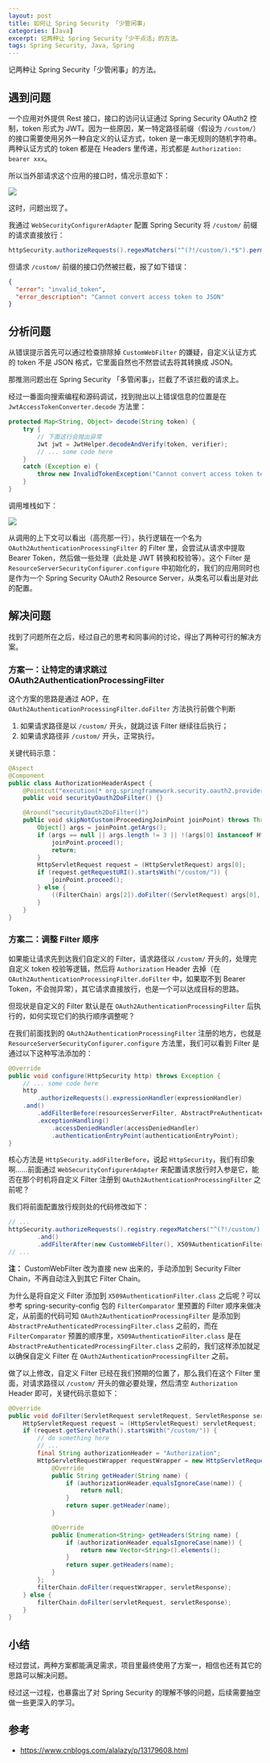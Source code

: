 ```yaml
---
layout: post
title: 如何让 Spring Security 「少管闲事」
categories: [Java]
excerpt: 记两种让 Spring Security「少干点活」的方法。
tags: Spring Security, Java, Spring
---
```


记两种让 Spring Security「少管闲事」的方法。

## 遇到问题

一个应用对外提供 Rest 接口，接口的访问认证通过 Spring Security OAuth2 控制，token 形式为 JWT。因为一些原因，某一特定路径前缀（假设为 `/custom/`）的接口需要使用另外一种自定义的认证方式，token 是一串无规则的随机字符串。两种认证方式的 token 都是在 Headers 里传递，形式都是 `Authorization: bearer xxx`。

所以当外部请求这个应用的接口时，情况示意如下：

![](/images/posts/java/spring-security-traffic.png)

这时，问题出现了。

我通过 `WebSecurityConfigurerAdapter` 配置 Spring Security 将 `/custom/` 前缀的请求直接放行：

```java
httpSecurity.authorizeRequests().regexMatchers("^(?!/custom/).*$").permitAll();
```

但请求 `/custom/` 前缀的接口仍然被拦截，报了如下错误：

```json
{
  "error": "invalid_token",
  "error_description": "Cannot convert access token to JSON"
}
```

## 分析问题

从错误提示首先可以通过检查排除掉 `CustomWebFilter` 的嫌疑，自定义认证方式的 token 不是 JSON 格式，它里面自然也不然尝试去将其转换成 JSON。

那推测问题出在 Spring Security 「多管闲事」，拦截了不该拦截的请求上。

经过一番面向搜索编程和源码调试，找到抛出以上错误信息的位置是在 `JwtAccessTokenConverter.decode` 方法里：

```java
protected Map<String, Object> decode(String token) {
    try {
        // 下面这行会抛出异常
        Jwt jwt = JwtHelper.decodeAndVerify(token, verifier);
        // ... some code here
    }
    catch (Exception e) {
        throw new InvalidTokenException("Cannot convert access token to JSON", e);
    }
}
```

调用堆栈如下：

![](/images/posts/java/spring-security-callstack.png)

从调用的上下文可以看出（高亮那一行），执行逻辑在一个名为 `OAuth2AuthenticationProcessingFilter` 的 Filter 里，会尝试从请求中提取 Bearer Token，然后做一些处理（此处是 JWT 转换和校验等）。这个 Filter 是 `ResourceServerSecurityConfigurer.configure` 中初始化的，我们的应用同时也是作为一个 Spring Security OAuth2 Resource Server，从类名可以看出是对此的配置。

## 解决问题

找到了问题所在之后，经过自己的思考和同事间的讨论，得出了两种可行的解决方案。

### 方案一：让特定的请求跳过 OAuth2AuthenticationProcessingFilter

这个方案的思路是通过 AOP，在 `OAuth2AuthenticationProcessingFilter.doFilter` 方法执行前做个判断

1. 如果请求路径是以 `/custom/` 开头，就跳过该 Filter 继续往后执行；
2. 如果请求路径非 `/custom/` 开头，正常执行。

关键代码示意：

```java
@Aspect
@Component
public class AuthorizationHeaderAspect {
    @Pointcut("execution(* org.springframework.security.oauth2.provider.authentication.OAuth2AuthenticationProcessingFilter.doFilter(..))")
    public void securityOauth2DoFilter() {}

    @Around("securityOauth2DoFilter()")
    public void skipNotCustom(ProceedingJoinPoint joinPoint) throws Throwable {
        Object[] args = joinPoint.getArgs();
        if (args == null || args.length != 3 || !(args[0] instanceof HttpServletRequest && args[1] instanceof javax.servlet.ServletResponse && args[2] instanceof FilterChain)) {
            joinPoint.proceed();
            return;
        }
        HttpServletRequest request = (HttpServletRequest) args[0];
        if (request.getRequestURI().startsWith("/custom/")) {
            joinPoint.proceed();
        } else {
            ((FilterChain) args[2]).doFilter((ServletRequest) args[0], (ServletResponse) args[1]);
        }
    }
}
```

### 方案二：调整 Filter 顺序 

如果能让请求先到达我们自定义的 Filter，请求路径以 `/custom/` 开头的，处理完自定义 token 校验等逻辑，然后将 `Authorization` Header 去掉（在 `OAuth2AuthenticationProcessingFilter.doFilter` 中，如果取不到 Bearer Token，不会抛异常），其它请求直接放行，也是一个可以达成目标的思路。

但现状是自定义的 Filter 默认是在 `OAuth2AuthenticationProcessingFilter` 后执行的，如何实现它们的执行顺序调整呢？

在我们前面找到的 `OAuth2AuthenticationProcessingFilter` 注册的地方，也就是 `ResourceServerSecurityConfigurer.configure` 方法里，我们可以看到 Filter 是通过以下这种写法添加的：

```java
@Override
public void configure(HttpSecurity http) throws Exception {
    // ... some code here
    http
        .authorizeRequests().expressionHandler(expressionHandler)
    .and()
        .addFilterBefore(resourcesServerFilter, AbstractPreAuthenticatedProcessingFilter.class)
        .exceptionHandling()
            .accessDeniedHandler(accessDeniedHandler)
            .authenticationEntryPoint(authenticationEntryPoint);
}
```

核心方法是 `HttpSecurity.addFilterBefore`，说起 `HttpSecurity`，我们有印象啊……前面通过 `WebSecurityConfigurerAdapter` 来配置请求放行时入参是它，能否在那个时机将自定义 Filter 注册到 `OAuth2AuthenticationProcessingFilter` 之前呢？

我们将前面配置放行规则处的代码修改如下：

```java
// ...
httpSecurity.authorizeRequests().registry.regexMatchers("^(?!/custom/).*$").permitAll()
        .and()
        .addFilterAfter(new CustomWebFilter(), X509AuthenticationFilter.class);
// ...
```

**注：** CustomWebFilter 改为直接 new 出来的，手动添加到 Security Filter Chain，不再自动注入到其它 Filter Chain。

为什么是将自定义 Filter 添加到 `X509AuthenticationFilter.class` 之后呢？可以参考 spring-security-config 包的 `FilterComparator` 里预置的 Filter 顺序来做决定，从前面的代码可知 `OAuth2AuthenticationProcessingFilter` 是添加到 `AbstractPreAuthenticatedProcessingFilter.class` 之前的，而在 `FilterComparator` 预置的顺序里，`X509AuthenticationFilter.class` 是在 `AbstractPreAuthenticatedProcessingFilter.class` 之前的，我们这样添加就足以确保自定义 Filter 在 `OAuth2AuthenticationProcessingFilter` 之前。

做了以上修改，自定义 Filter 已经在我们预期的位置了，那么我们在这个 Filter 里面，对请求路径以 `/custom/` 开头的做必要处理，然后清空 `Authorization` Header 即可，关键代码示意如下：

```java
@Override
public void doFilter(ServletRequest servletRequest, ServletResponse servletResponse, FilterChain filterChain) throws IOException, ServletException {
    HttpServletRequest request = (HttpServletRequest) servletRequest;
    if (request.getServletPath().startsWith("/custom/")) {
        // do something here
        // ...
        final String authorizationHeader = "Authorization";
        HttpServletRequestWrapper requestWrapper = new HttpServletRequestWrapper((HttpServletRequest) servletRequest) {
            @Override
            public String getHeader(String name) {
                if (authorizationHeader.equalsIgnoreCase(name)) {
                    return null;
                }
                return super.getHeader(name);
            }

            @Override
            public Enumeration<String> getHeaders(String name) {
                if (authorizationHeader.equalsIgnoreCase(name)) {
                    return new Vector<String>().elements();
                }
                return super.getHeaders(name);
            }
        };
        filterChain.doFilter(requestWrapper, servletResponse);
    } else {
        filterChain.doFilter(servletRequest, servletResponse);
    }
}
```

## 小结

经过尝试，两种方案都能满足需求，项目里最终使用了方案一，相信也还有其它的思路可以解决问题。

经过这一过程，也暴露出了对 Spring Security 的理解不够的问题，后续需要抽空做一些更深入的学习。

## 参考

- <https://www.cnblogs.com/alalazy/p/13179608.html>